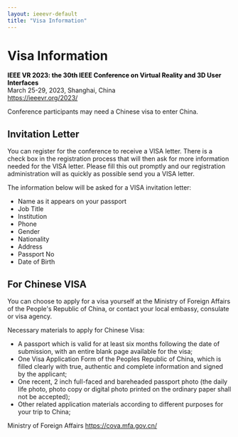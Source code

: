 ```yaml
---
layout: ieeevr-default
title: "Visa Information"
---
```


<div>
    <h1>Visa Information</h1>
    <p>
        <strong style="color: black">IEEE VR 2023: the 30th IEEE Conference on Virtual Reality and 3D User Interfaces </strong>
        <br>
        March 25-29, 2023, Shanghai, China
        <br>
        <a href="https://ieeevr.org/2023/">https://ieeevr.org/2023/</a>
    </p>
    <p>
        Conference participants may need a Chinese visa to enter China.
    </p>
    <h2>Invitation Letter</h2>
    <p>
        You can register for the conference to receive a VISA letter. There is a check box in the registration process that will then ask for more information needed for the VISA letter. Please fill this out promptly and our registration administration will as quickly as possible send you a VISA letter.
    </p>
    <p>
        The information below will be asked for a VISA invitation letter:
    </p>
    <ul>
        <li>Name as it appears on your passport</li>
        <li>Job Title</li>
        <li>Institution</li>
        <li>Phone</li>
        <li>Gender</li>
        <li>Nationality</li>
        <li>Address</li>
        <li>Passport No</li>
        <li>Date of Birth</li>
    </ul>
    <h2>For Chinese VISA</h2>
    <!-- <p>
        A visa can be obtained from a local Consulate of China without the difficulty of document preparation and long waiting. It is recommended that they apply for a Chinese visa <strong style="color: black">one month</strong> in advance.
    </p> -->
    <p>
        You can choose to apply for a visa yourself at the Ministry of Foreign Affairs of the People's Republic of China, or contact your local embassy, consulate or visa agency.
    </p>
    <p>
        Necessary materials to apply for Chinese Visa:
    </p>
    <ul>
        <li>A passport which is valid for at least six months following the date of submission, with an entire blank page available for the visa;</li>
        <li>One Visa Application Form of the Peoples Republic of China, which is filled clearly with true, authentic and complete information and signed by the applicant;</li>
        <li>One recent, 2 inch full-faced and bareheaded passport photo (the daily life photo, photo copy or digital photo printed on the ordinary paper shall not be accepted);</li>
        <li>Other related application materials according to different purposes for your trip to China;</li>
    </ul>
    <p>Ministry of Foreign Affairs <a href="https://cova.mfa.gov.cn/">https://cova.mfa.gov.cn/</a></p>
</div>